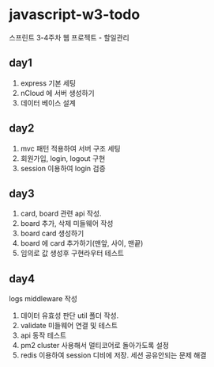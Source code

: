 # javascript-w3-todo
스프린트 3-4주차 웹 프로젝트 - 할일관리

## day1

1. express 기본 세팅
2. nCloud 에 서버 생성하기
3. 데이터 베이스 설계


## day2

1. mvc 패턴 적용하여 서버 구조 세팅
2. 회원가입, login, logout 구현
3. session 이용하여 login 검증


## day3

1. card, board 관련 api 작성.
2. board 추가, 삭제 미들웨어 작성
3. board card 생성하기 
4. board 에 card 추가하기(맨앞, 사이, 맨끝)
5. 임의로 값 생성후 구현라우터 테스트

## day4

 logs middleware 작성
1. 데이터 유효성 판단 util 폴더 작성.
2. validate 미들웨어 연결 및 테스트 
3. api 동작 테스트 
4. pm2 cluster 사용해서 멀티코어로 돌아가도록 설정
5. redis 이용하여 session 디비에 저장. 세션 공유안되는 문제 해결 


